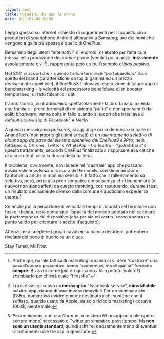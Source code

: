 ```yaml
---
layout: post
title: Paladini che non lo erano
date: 2021-07-08 20:00
---
```


Leggo spesso su Internet richieste di suggerimenti per l’acquisto circa produttori di smartphone Android alternativi a Samsung; uno dei nomi che vengono a galla più spesso é quello di OnePlus.

Beniamino degli utenti “alternativi” di Android, celebrato per l’alta cura messa nella produzione degli smartphone (venduti poi a prezzi **inizialmente** assolutamente civili[^1]), rappresenta però un bell’esempio di *bias positivo*.

Nel 2017 si scoprì che - quando l’allora terminale “portabandiera” dello spirito del brand (caratteristiche da top di gamma ed un prezzo decisamente appetibile), il OnePlus3T, rilevava l’esecuzione di talune app di benchmarking - la velocità del processore beneficiava di un booster temporaneo, di fatto falsando i dati.

L’anno scorso, contraddicendo spettacolarmente la loro fama di azienda che fornisce i propri terminali di un sistema “pulito” e non appesantito dai soliti *bloatware*, venne colta in fallo quando si scoprì che installava di default alcune app di Facebook[^2] e Netflix.

A questo meraviglioso *palmarés*, si aggiunge ora la denuncia da parte di AnandTech (non proprio gli ultimi arrivati) di un *rallentamento selettivo di alcune app da parte del sistema operativo del OnePlus9 e 9Pro*; nella fattispecie, Chrome, Twitter e WhatsApp - tra le altre - “godrebbero” di questo trattamento, secondo OnePlus finalizzato a rispondere alle critiche di alcuni utenti circa la durata della batteria.

Il problema, ovviamente, non risiede nel “castrare” app che possano abusare della potenza di calcolo del terminale, così diminuendone l’autonomia anche in maniera sensibile.
Il fatto che il rallentamento sia selettivo, però, porta alla poco simpatica conseguenza che i benchmark (di nuovo) non siano affetti da questo throttling, così restituendo, durante i test, un risultato decisamente diverso dalla comune e quotidiana esperienza utente.[^3]

Se anche poi la percezione di velocità e tempi di risposta del terminale non fosse inficiata, resta comunque l’opacità del metodo adottato nel calcolare le performances del dispositivo (che per alcuni costituiscono ancora un punto valido per orientare le scelte d’acquisto).

Attenzione a scegliere i propri cavalieri su bianco destriero: potrebbero rivelarsi dei poco di buono su un ciuco.

Stay Tuned, Mr.Frost 

[^1]: Anche qui, banale tattica di marketing: quando ci si deve “costruire” una base d’utenza, presentarsi come “economico, ma di qualità” funziona **sempre**. Bizzarro come (più di) qualcuno abbia potuto (voluto?) scambiarlo per chissà quale “filosofia”.

[^2]: Tra di esse, spiccava un **meravigliso** “Facebook service”, **ininstallabile** ed altre app, alcune di esse invece rimovibili. Per un terminale che (l’8Pro, nominativo evidentemente destinato a chi sostiene che il suffisso, quando usato da Apple, sia solo ridicolo marketing) costava 1000$, niente male.

[^3]: Personalmente, non uso Chrome, considero Whatsapp un male (spero sempre meno) necessario e Twitter un simpatico passatempo. Ma **non sono un utente standard**, quindi soffrirei decisamente meno di eventuali rallentamenti sulle tre app in questione.
